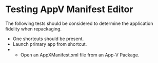 # Testing AppV Manifest Editor

The following tests should be considered to determine the application fidelity when repackaging.

* One shortcuts should be present.
* Launch primary app from shortcut.  
* * Open an AppXManifest.xml file from an App-V Package.

